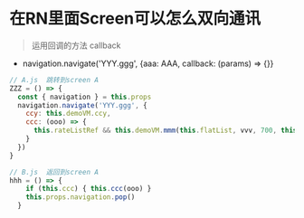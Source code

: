 # 在RN里面Screen可以怎么双向通讯

> 运用回调的方法 callback

- navigation.navigate('YYY.ggg', {aaa: AAA, callback: (params) => {}}

```js
// A.js  跳转到screen A
ZZZ = () => {
  const { navigation } = this.props
  navigation.navigate('YYY.ggg', {
    ccy: this.demoVM.ccy,
    ccc: (ooo) => {
      this.rateListRef && this.demoVM.mmm(this.flatList, vvv, 700, this.demoVM.arr)
    }
  })
}

// B.js  返回到screen A
hhh = () => {
    if (this.ccc) { this.ccc(ooo) }
    this.props.navigation.pop()
  }
```
